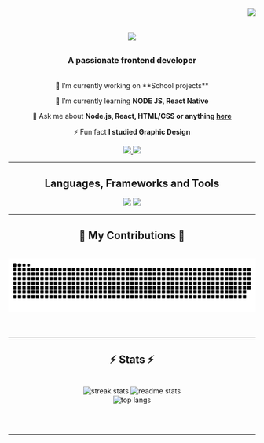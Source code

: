 <img align="right" src="https://visitor-badge.laobi.icu/badge?page_id=latoyaln.latoyaln" />

<h1 align="center">
    <img src="https://readme-typing-svg.herokuapp.com/?font=Poppins&size=35&center=true&vCenter=true&width=500&height=70&duration=4000&color=000&lines=Hi+There!+👋;+I'm+Latoya!;" />
</h1>

<h3 align="center">A passionate frontend developer</h3>

<br/>

<div align="center">
 🔭 I’m currently working on **School projects**
 
 🌱 I’m currently learning **NODE JS, React Native**

💬 Ask me about **Node.js, React, HTML/CSS or anything [here](https://github.com/latoyaln/latoyaln/issues)**

⚡ Fun fact **I studied Graphic Design**

 </div>
 
<div align="center"> 
  <a href="mailto:l.n.design@hotmail.com">
    <img src="https://img.shields.io/badge/Gmail-333333?style=for-the-badge&logo=gmail&logoColor=red" />
  </a>
  <a href="https://www.linkedin.com/in/latoyanijmeijer/" target="_blank">
    <img src="https://img.shields.io/badge/LinkedIn-0077B5?style=for-the-badge&logo=linkedin&logoColor=white" target="_blank" />
  </a>
</div>

 <hr/>
 
<h2 align="center">Languages, Frameworks and Tools</h2>
<div align="center">
    <img src="https://skillicons.dev/icons?i=html,css,javascript,nodejs,c#,react,git,express" />
    <img src="https://skillicons.dev/icons?i=figma,illustrator,photoshop,mysql,mariadb" /><br>
</div>

<hr/>

<div align="center">
  <h2>🐍 My Contributions 🐍</h2>
  <br>
  <img alt="snake eating my contributions" src="https://raw.githubusercontent.com/latoyaln/latoyaln/output/github-contribution-grid-snake.svg" />
  <br/><br/><br/>
</div>

<hr/>

<h2 align="center">⚡ Stats ⚡</h2>
<br>
<div align=center>
  <img width=390 src="https://streak-stats.demolab.com/?user=latoyaln&count_private=true&theme=react&border_radius=10" alt="streak stats"/>
  <img width=390 src="https://github-readme-stats.vercel.app/api?username=latoyaln&count_private=true&show_icons=true&theme=react&rank_icon=github&border_radius=10" alt="readme stats" />
  <br/>
  <img width=325 align="center" src="https://github-readme-stats.vercel.app/api/top-langs/?username=latoyaln&hide=HTML&langs_count=8&layout=compact&theme=react&border_radius=10&size_weight=0.5&count_weight=0.5&exclude_repo=github-readme-stats" alt="top langs" />
</div>

<br/><br/>

<hr/>

<br/>

